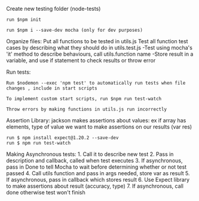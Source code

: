 Create new testing folder (node-tests)

    run $npm init
    
    run $npm i --save-dev mocha (only for dev purposes)

Organize files:
    Put all functions to be tested in utils.js
    Test all function test cases by describing what they should do in utils.test.js
        -Test using mocha's 'it' method to describe behaviours, call utils.function name
        -Store result in a variable, and use if statement to check results or throw error
    
Run tests:

    Run $nodemon --exec 'npm test' to automatically run tests when file changes , include in start scripts
    
    To implement custom start scripts, run $npm run test-watch
    
    Throw errors by making functions in utils.js run incorrectly
    

Assertion Library: jackson
    makes assertions about values: ex if array has elements, type of value
    we want to make assertions on our results (var res)
    
    run $ npm install expect@1.20.2 --save-dev
    run $ npm run test-watch
    
Making Asynchronous tests:
    1. Call it to describe new test
    2. Pass in description and callback, called when test executes
    3. If asynchronous, pass in Done to tell Mocha to wait before determining
    whether or not test passed
    4. Call utils function and pass in args needed, store var as result
    5. If asynchronous, pass in callback which stores result
    6. Use Expect library to make assertions about result (accuracy, type)
    7. If asynchronous, call done otherwise test won't finish


 
 